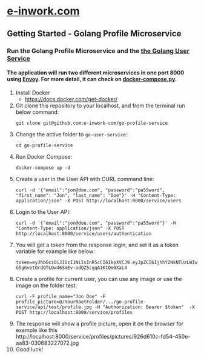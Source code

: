 # [e-inwork.com](https://e-inwork.com)

## Getting Started - Golang Profile Microservice
### Run the Golang Profile Microservice and the [the Golang User Service](https://github.com/e-inwork-com/go-user-service)
#### The application will run two different microservices in one port 8000 using [Envoy](https://www.envoyproxy.io). For more detail, it can check on [docker-compose.py](https://github.com/e-inwork-com/go-user-service/blob/master/docker-compose.yml).
1. Install Docker
    - https://docs.docker.com/get-docker/
2. Git clone this repository to your localhost, and from the terminal run below command:
   ```
   git clone git@github.com:e-inwork-com/go-profile-service
   ```
3. Change the active folder to `go-user-service`:
   ```
   cd go-profile-service
   ```
4. Run Docker Compose:
   ```
   docker-compose up -d
   ```
5. Create a user in the User API with CURL command line:
    ```
    curl -d '{"email":"jon@doe.com", "password":"pa55word", "first_name": "Jon", "last_name": "Doe"}' -H "Content-Type: application/json" -X POST http://localhost:8000/service/users
    ```
6. Login to the User API:
   ```
   curl -d '{"email":"jon@doe.com", "password":"pa55word"}' -H "Content-Type: application/json" -X POST http://localhost:8000/service/users/authentication
   ```
7. You will get a token from the response login, and set it as a token variable for example like below:
   ```
   token=eyJhbGciOiJIUzI1NiIsInR5cCI6IkpXVCJ9.eyJpZCI6IjhhY2NkNTUzLWIwZTgtNDYxNC1iOTY0LTA5MTYyODhkMmExOCIsImV4cCI6MTY3MjUyMTQ1M30.S-G5gGvetOrdQTLOw46SmEv-odQZ5cqqA1KtQm0XaL4
   ```
8. Create a profile for current user, you can use any image or use the image on the folder test:
   ```
   curl -F profile_name="Jon Doe" -F profile_picture=@/YourRootFolder/.../go-profile-service/api/test/profile.jpg -H "Authorization: Bearer $token"  -X POST http://localhost:8000/service/profiles
   ```
9. The response will show a profile picture, open it on the browser for example like this http://localhost:8000/service/profiles/pictures/926d610c-fd54-450e-aa83-030683227072.jpg
10. Good luck!